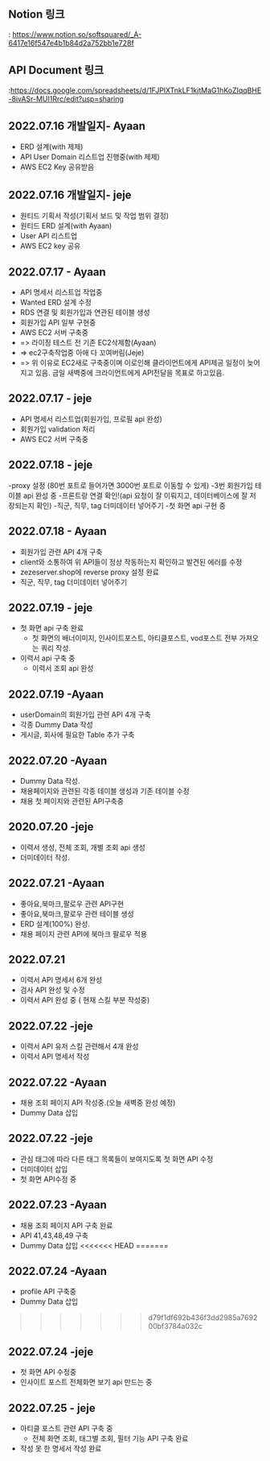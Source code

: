 ## Notion 링크

: https://www.notion.so/softsquared/_A-6417e16f547e4b1b84d2a752bb1e728f

## API Document 링크

:https://docs.google.com/spreadsheets/d/1FJPlXTnkLF1kjtMaG1hKoZIqqBHE-8ivASr-MUI1Rrc/edit?usp=sharing

## 2022.07.16 개발일지- Ayaan

- ERD 설계(with 제제)
- API User Domain 리스트업 진행중(with 제제)
- AWS EC2 Key 공유받음

## 2022.07.16 개발일지- jeje

- 원티드 기획서 작성(기획서 보드 및 작업 범위 결정)
- 원티드 ERD 설계(with Ayaan)
- User API 리스트업
- AWS EC2 key 공유

## 2022.07.17 - Ayaan
- API 명세서 리스트업 작업중
- Wanted ERD 설계 수정
- RDS 연결 및 회원가입과 연관된 테이블 생성
- 회원가입 API 일부 구현중
- AWS EC2 서버 구축중
- => 라이징 테스트 전 기존 EC2삭제함(Ayaan)
- => ec2구축작업중 아애 다 꼬여버림(Jeje)
- => 위 이유로 EC2새로 구축중이며 이로인해 클라이언트에게 API제공 일정이 늦어지고 있음. 금일 새벽중에 크라이언트에게 API전달을 목표로 하고있음.

## 2022.07.17 - jeje
- API 명세서 리스트업(회원가입, 프로필 api 완성)
- 회원가입 validation 처리
- AWS EC2 서버 구축중

## 2022.07.18 - jeje
-proxy 설정 (80번 포트로 들어가면 3000번 포트로 이동할 수 있게)
-3번 회원가입 테이블 api 완성 중
-프론트랑 연결 확인!(api 요청이 잘 이뤄지고, 데이터베이스에 잘 저장되는지 확인)
-직군, 직무, tag 더미데이터 넣어주기
-첫 화면 api 구현 중

## 2022.07.18 - Ayaan
 - 회원가입 관련 API 4개 구축
 - client와 소통하여 위 API들이 정상 작동하는지 확인하고 발견된 에러를 수정
 - zezeserver.shop에 reverse proxy 설정 완료
 - 직군, 직무, tag 더미데이터 넣어주기

## 2022.07.19 - jeje
- 첫 화면 api 구축 완료 
  - 첫 화면의 배너이미지, 인사이트포스트, 아티클포스트, vod포스트 전부 가져오는 쿼리 작성.
- 이력서 api 구축 중
  - 이력서 조회 api 완성 

## 2022.07.19 -Ayaan
- userDomain의 회원가입 관련 API 4개 구축
- 각종 Dummy Data 작성
- 게시글, 회사에 필요한 Table 추가 구축

## 2022.07.20 -Ayaan
- Dummy Data 작성.
- 채용페이지와 관련된 각종 테이블 생성과 기존 테이블 수정
- 채용 첫 페이지와 관련된 API구축중

## 2020.07.20 -jeje
- 이력서 생성, 전체 조회, 개별 조회 api 생성
- 더미데이터 작성.

## 2022.07.21 -Ayaan
- 좋아요,북마크,팔로우 관련 API구현
- 좋아요,북마크,팔로우 관련 테이블 생성
- ERD 설계(100%) 완성.
- 채용 페이지 관련 API에 북마크 팔로우 적용

## 2022.07.21
- 이력서 API 명세서 6개 완성
- 검사 API 완성 및 수정
- 이력서 API 완성 중 ( 현재 스킬 부분 작성중)

## 2022.07.22 -jeje
- 이력서 API 유저 스킬 관련해서 4개 완성
- 이력서 API 명세서 작성

## 2022.07.22 -Ayaan
- 채용 조회 페이지 API 작성중.(오늘 새벽중 완성 예정)
- Dummy Data 삽입

## 2022.07.22 -jeje
- 관심 태그에 따라 다른 태그 목록들이 보여지도록 첫 화면 API 수정
- 더미데이터 삽입
- 첫 화면 API수정 중

## 2022.07.23 -Ayaan
- 채용 조회 페이지 API 구축 완료
- API 41,43,48,49 구축
- Dummy Data 삽입
<<<<<<< HEAD
=======

## 2022.07.24 -Ayaan
- profile API 구축중
- Dummy Data 삽입
>>>>>>> d79f1df692b436f3dd2985a769200bf3784a032c

## 2022.07.24 -jeje
- 첫 화면 API 수정중
- 인사이트 포스트 전체화면 보기 api 만드는 중

## 2022.07.25 - jeje
- 아티클 포스트 관련 API 구축 중
  - 전체 화면 조회, 태그별 조회, 필터 기능 API 구축 완료
- 작성 못 한 명세서 작성 완료
